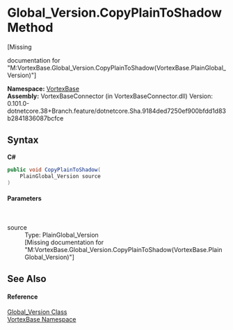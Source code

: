 # Global_Version.CopyPlainToShadow Method 
 

\[Missing <summary> documentation for "M:VortexBase.Global_Version.CopyPlainToShadow(VortexBase.PlainGlobal_Version)"\]

**Namespace:**&nbsp;<a href="N_VortexBase.md">VortexBase</a><br />**Assembly:**&nbsp;VortexBaseConnector (in VortexBaseConnector.dll) Version: 0.101.0-dotnetcore.38+Branch.feature/dotnetcore.Sha.9184ded7250ef900bfdd1d83b2841836087bcfce

## Syntax

**C#**<br />
``` C#
public void CopyPlainToShadow(
	PlainGlobal_Version source
)
```


#### Parameters
&nbsp;<dl><dt>source</dt><dd>Type: PlainGlobal_Version<br />\[Missing <param name="source"/> documentation for "M:VortexBase.Global_Version.CopyPlainToShadow(VortexBase.PlainGlobal_Version)"\]</dd></dl>

## See Also


#### Reference
<a href="T_VortexBase_Global_Version.md">Global_Version Class</a><br /><a href="N_VortexBase.md">VortexBase Namespace</a><br />